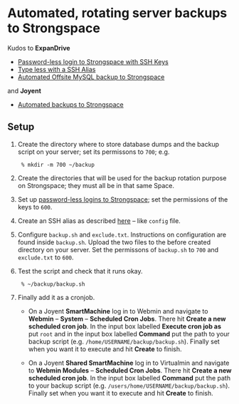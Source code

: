 Automated, rotating server backups to Strongspace
=================================================

Kudos to **ExpanDrive**

- [Password-less login to Strongspace with SSH Keys](https://www.strongspace.com/help/password-less-login-with-ssh-keys)
- [Type less with a SSH Alias](https://www.strongspace.com/help/ssh-alias)
- [Automated Offsite MySQL backup to Strongspace](https://www.strongspace.com/help/automated-offsite-mysql-backup)

and **Joyent**

- [Automated backups to Strongspace](http://oldwiki.joyent.com/shared:automated-backups)


Setup
-----

1. Create the directory where to store database dumps and the backup script on your server; set its permissons to `700`; e.g.

		% mkdir -m 700 ~/backup

2. Create the directories that will be used for the backup rotation purpose on Strongspace; they must all be in that same Space.

3. Set up [password-less logins to Strongspace](https://www.strongspace.com/help/password-less-login-with-ssh-keys); set the permissions of the keys to `600`.

4. Create an SSH alias as described [here](https://www.strongspace.com/help/ssh-alias) – like `config` file.

5. Configure `backup.sh` and `exclude.txt`. Instructions on configuration are found inside `backup.sh`. Upload the two files to the before created directory on your server. Set the permissons of `backup.sh` to `700` and `exclude.txt` to `600`.

6. Test the script and check that it runs okay.

		% ~/backup/backup.sh

7. Finally add it as a cronjob.
	- On a Joyent **SmartMachine** log in to Webmin and navigate to <b>Webmin</b> – <b>System</b> – <b>Scheduled Cron Jobs</b>. There hit <b>Create a new scheduled cron job</b>. In the input box labelled <b>Execute cron job as</b> put `root` and in the input box labelled <b>Command</b> put the path to your backup script (e.g. `/home/USERNAME/backup/backup.sh`). Finally set when you want it to execute and hit <b>Create</b> to finish.

	- On a Joyent **Shared SmartMachine** log in to Virtualmin and navigate to <b>Webmin Modules</b> – <b>Scheduled Cron Jobs</b>. There hit <b>Create a new scheduled cron job</b>. In the input box labelled <b>Command</b> put the path to your backup script (e.g. `/users/home/USERNAME/backup/backup.sh`). Finally set when you want it to execute and hit <b>Create</b> to finish.
